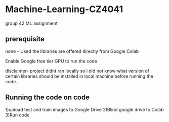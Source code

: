 # Machine-Learning-CZ4041

group 42 ML assignment

## prerequisite

none - Used the libraries are offered directly from Google Colab

Enable Google free tier GPU to run the code 

disclaimer- project didnt ran locally so  i did not know what version of certain libraries should be installed in local machine before running the code. 

## Running the code on code 

1)upload test and train images to Google Drive 
2)Blind google drive to Colab
3)Run code 
